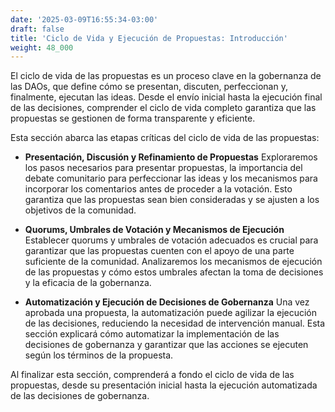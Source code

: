 ```yaml
---
date: '2025-03-09T16:55:34-03:00'
draft: false
title: 'Ciclo de Vida y Ejecución de Propuestas: Introducción'
weight: 48_000
---
```


El ciclo de vida de las propuestas es un proceso clave en la gobernanza de las DAOs, que define cómo se presentan, discuten, perfeccionan y, finalmente, ejecutan las ideas. Desde el envío inicial hasta la ejecución final de las decisiones, comprender el ciclo de vida completo garantiza que las propuestas se gestionen de forma transparente y eficiente.

Esta sección abarca las etapas críticas del ciclo de vida de las propuestas:

- **Presentación, Discusión y Refinamiento de Propuestas**
    Exploraremos los pasos necesarios para presentar propuestas, la importancia del debate comunitario para perfeccionar las ideas y los mecanismos para incorporar los comentarios antes de proceder a la votación. Esto garantiza que las propuestas sean bien consideradas y se ajusten a los objetivos de la comunidad.

- **Quorums, Umbrales de Votación y Mecanismos de Ejecución**
    Establecer quorums y umbrales de votación adecuados es crucial para garantizar que las propuestas cuenten con el apoyo de una parte suficiente de la comunidad. Analizaremos los mecanismos de ejecución de las propuestas y cómo estos umbrales afectan la toma de decisiones y la eficacia de la gobernanza.

- **Automatización y Ejecución de Decisiones de Gobernanza**
    Una vez aprobada una propuesta, la automatización puede agilizar la ejecución de las decisiones, reduciendo la necesidad de intervención manual. Esta sección explicará cómo automatizar la implementación de las decisiones de gobernanza y garantizar que las acciones se ejecuten según los términos de la propuesta.

Al finalizar esta sección, comprenderá a fondo el ciclo de vida de las propuestas, desde su presentación inicial hasta la ejecución automatizada de las decisiones de gobernanza.